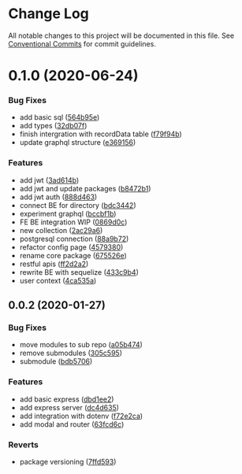 # Change Log

All notable changes to this project will be documented in this file.
See [Conventional Commits](https://conventionalcommits.org) for commit guidelines.

# 0.1.0 (2020-06-24)


### Bug Fixes

* add basic sql ([564b95e](https://github.com/ChaoLiangSuper/LightHouse-JS/commit/564b95e8d6acd3809c229981b30ce2ffddc10b30))
* add types ([32db07f](https://github.com/ChaoLiangSuper/LightHouse-JS/commit/32db07f64861ce3d5d242bdf95077276026750ed))
* finish intergration with recordData table ([f79f94b](https://github.com/ChaoLiangSuper/LightHouse-JS/commit/f79f94bcf7741c83760d66e4c35853044d1535c0))
* update graphql structure ([e369156](https://github.com/ChaoLiangSuper/LightHouse-JS/commit/e369156c974981deeebfbc49f4ef4dd159da41aa))


### Features

* add jwt ([3ad614b](https://github.com/ChaoLiangSuper/LightHouse-JS/commit/3ad614b89ea4d1a5c30dad857dd73f9aa20b7b3a))
* add jwt and update packages ([b8472b1](https://github.com/ChaoLiangSuper/LightHouse-JS/commit/b8472b100bce7aa451e3d512239e6a5144806494))
* add jwt auth ([888d463](https://github.com/ChaoLiangSuper/LightHouse-JS/commit/888d463b44455ccf8c79a0835ecf8ae5d148bc77))
* connect BE for directory ([bdc3442](https://github.com/ChaoLiangSuper/LightHouse-JS/commit/bdc344238dcab4028c76079e2d958e986a6625fd))
* experiment graphql ([bccbf1b](https://github.com/ChaoLiangSuper/LightHouse-JS/commit/bccbf1b50f4a7f11979a05c862eccd507abe2afd))
* FE BE integration WIP ([0869d0c](https://github.com/ChaoLiangSuper/LightHouse-JS/commit/0869d0cb353f38fc2e5a1c85a57a7c506bac1263))
* new collection ([2ac29a6](https://github.com/ChaoLiangSuper/LightHouse-JS/commit/2ac29a69f87103b99f394c22c3c76ccc6705a07f))
* postgresql connection ([88a9b72](https://github.com/ChaoLiangSuper/LightHouse-JS/commit/88a9b72cd4a6ff1ac88f99670a64f4b79db74d5b))
* refactor config page ([4579380](https://github.com/ChaoLiangSuper/LightHouse-JS/commit/4579380af5d737ea3137d20a8d3178a07f314087))
* rename core package ([675526e](https://github.com/ChaoLiangSuper/LightHouse-JS/commit/675526e2aa05879f423b361c73a3bdd6e3b56b82))
* restful apis ([ff2d2a2](https://github.com/ChaoLiangSuper/LightHouse-JS/commit/ff2d2a2f40b86550febe0fcdba8d582be3877fab))
* rewrite BE with sequelize ([433c9b4](https://github.com/ChaoLiangSuper/LightHouse-JS/commit/433c9b416237f593e757a29ddfea263bcfd70d28))
* user context ([4ca535a](https://github.com/ChaoLiangSuper/LightHouse-JS/commit/4ca535a9bafbd4bcd9e474d97813dbff3038f1f2))





## 0.0.2 (2020-01-27)


### Bug Fixes

* move modules to sub repo ([a05b474](https://github.com/ChaoLiangSuper/LightHouse-JS/commit/a05b474770b48b4115d1d48c0a44bc9a08aa0fdd))
* remove submodules ([305c595](https://github.com/ChaoLiangSuper/LightHouse-JS/commit/305c595f8108bcfda242a6203e391df31457c2e5))
* submodule ([bdb5706](https://github.com/ChaoLiangSuper/LightHouse-JS/commit/bdb5706de62ac890b16aef16d6fbee5bdc317c68))


### Features

* add basic express ([dbd1ee2](https://github.com/ChaoLiangSuper/LightHouse-JS/commit/dbd1ee2ab1ecd66db7b89be7088de4689df0f3c2))
* add express server ([dc4d635](https://github.com/ChaoLiangSuper/LightHouse-JS/commit/dc4d635021c060f2cbf9a2742ddc9649fd4bc3e0))
* add integration with dotenv ([f72e2ca](https://github.com/ChaoLiangSuper/LightHouse-JS/commit/f72e2cadd5088ed59bc35b42d99b7974182a1eb8))
* add modal and router ([63fcd6c](https://github.com/ChaoLiangSuper/LightHouse-JS/commit/63fcd6ccb16b3aac9ac74643e4b7a7616da7f937))


### Reverts

* package versioning ([7ffd593](https://github.com/ChaoLiangSuper/LightHouse-JS/commit/7ffd593171cf91ce26e30c090e573d1cb2e04c77))
